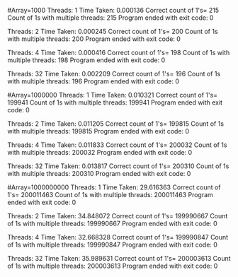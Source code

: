 #Array=1000
Threads: 1
Time Taken: 0.000136
Correct count of 1's= 215
Count of 1s with multiple threads: 215
Program ended with exit code: 0

Threads: 2
Time Taken: 0.000245
Correct count of 1's= 200
Count of 1s with multiple threads: 200
Program ended with exit code: 0

Threads: 4
Time Taken: 0.000416
Correct count of 1's= 198
Count of 1s with multiple threads: 198
Program ended with exit code: 0

Threads: 32
Time Taken: 0.002209
Correct count of 1's= 196
Count of 1s with multiple threads: 196
Program ended with exit code: 0
 
#Array=1000000
Threads: 1
Time Taken: 0.010321
Correct count of 1's= 199941
Count of 1s with multiple threads: 199941
Program ended with exit code: 0

Threads: 2
Time Taken: 0.011205
Correct count of 1's= 199815
Count of 1s with multiple threads: 199815
Program ended with exit code: 0

Threads: 4
Time Taken: 0.011833
Correct count of 1's= 200032
Count of 1s with multiple threads: 200032
Program ended with exit code: 0

Threads: 32
Time Taken: 0.013817
Correct count of 1's= 200310
Count of 1s with multiple threads: 200310
Program ended with exit code: 0
 
#Array=1000000000
Threads: 1
Time Taken: 29.616363
Correct count of 1's= 200011463
Count of 1s with multiple threads: 200011463
Program ended with exit code: 0

Threads: 2
Time Taken: 34.848072
Correct count of 1's= 199990667
Count of 1s with multiple threads: 199990667
Program ended with exit code: 0

Threads: 4
Time Taken: 32.668328
Correct count of 1's= 199990847
Count of 1s with multiple threads: 199990847
Program ended with exit code: 0

Threads: 32
Time Taken: 35.989631
Correct count of 1's= 200003613
Count of 1s with multiple threads: 200003613
Program ended with exit code: 0
